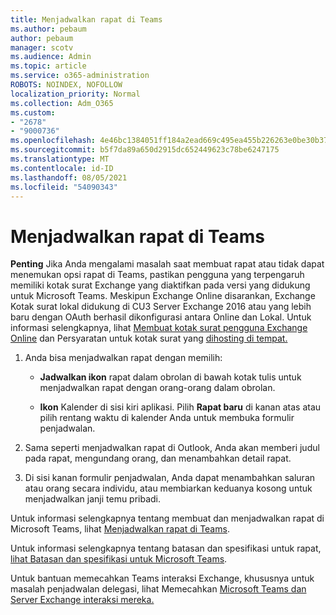 ```yaml
---
title: Menjadwalkan rapat di Teams
ms.author: pebaum
author: pebaum
manager: scotv
ms.audience: Admin
ms.topic: article
ms.service: o365-administration
ROBOTS: NOINDEX, NOFOLLOW
localization_priority: Normal
ms.collection: Adm_O365
ms.custom:
- "2678"
- "9000736"
ms.openlocfilehash: 4e46bc1384051ff184a2ead669c495ea455b226263e0be30b37a339151d810a4
ms.sourcegitcommit: b5f7da89a650d2915dc652449623c78be6247175
ms.translationtype: MT
ms.contentlocale: id-ID
ms.lasthandoff: 08/05/2021
ms.locfileid: "54090343"
---
```

# <a name="schedule-a-meeting-in-teams"></a>Menjadwalkan rapat di Teams

**Penting** Jika Anda mengalami masalah saat membuat rapat atau tidak dapat menemukan opsi rapat di Teams, pastikan pengguna yang terpengaruh memiliki kotak surat Exchange yang diaktifkan pada versi yang didukung untuk Microsoft Teams. Meskipun Exchange Online disarankan, Exchange Kotak surat lokal didukung di CU3 Server Exchange 2016 atau yang lebih baru dengan OAuth berhasil dikonfigurasi antara Online dan Lokal. Untuk informasi selengkapnya, lihat [Membuat kotak surat pengguna Exchange Online](https://docs.microsoft.com/exchange/recipients-in-exchange-online/create-user-mailboxes) dan Persyaratan untuk kotak surat yang [dihosting di tempat.](https://docs.microsoft.com/microsoftteams/exchange-teams-interact#requirements-for-mailboxes-hosted-on-premises) 

1. Anda bisa menjadwalkan rapat dengan memilih:

    - **Jadwalkan ikon** rapat dalam obrolan di bawah kotak tulis untuk menjadwalkan rapat dengan orang-orang dalam obrolan.

    - **Ikon** Kalender di sisi kiri aplikasi. Pilih **Rapat baru** di kanan atas atau pilih rentang waktu di kalender Anda untuk membuka formulir penjadwalan.

2. Sama seperti menjadwalkan rapat di Outlook, Anda akan memberi judul pada rapat, mengundang orang, dan menambahkan detail rapat.

3. Di sisi kanan formulir penjadwalan, Anda dapat menambahkan saluran atau orang secara individu, atau membiarkan keduanya kosong untuk menjadwalkan janji temu pribadi.

Untuk informasi selengkapnya tentang membuat dan menjadwalkan rapat di Microsoft Teams, lihat [Menjadwalkan rapat di Teams](https://support.office.com/article/Schedule-a-meeting-in-Teams-943507a9-8583-4c58-b5d2-8ec8265e04e5).

Untuk informasi selengkapnya tentang batasan dan spesifikasi untuk rapat, [lihat Batasan dan spesifikasi untuk Microsoft Teams](https://docs.microsoft.com/microsoftteams/limits-specifications-teams#meetings-and-calls).

Untuk bantuan memecahkan Teams interaksi Exchange, khususnya untuk masalah penjadwalan delegasi, lihat Memecahkan [Microsoft Teams dan Server Exchange interaksi mereka.](https://docs.microsoft.com/microsoftteams/troubleshoot/known-issues/teams-exchange-interaction-issue)